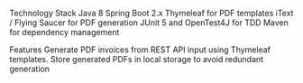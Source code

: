 Technology Stack
Java 8
Spring Boot 2.x
Thymeleaf for PDF templates
iText / Flying Saucer for PDF generation
JUnit 5 and OpenTest4J for TDD
Maven for dependency management


Features
Generate PDF invoices from REST API input using Thymeleaf templates.
Store generated PDFs in local storage to avoid redundant generation

